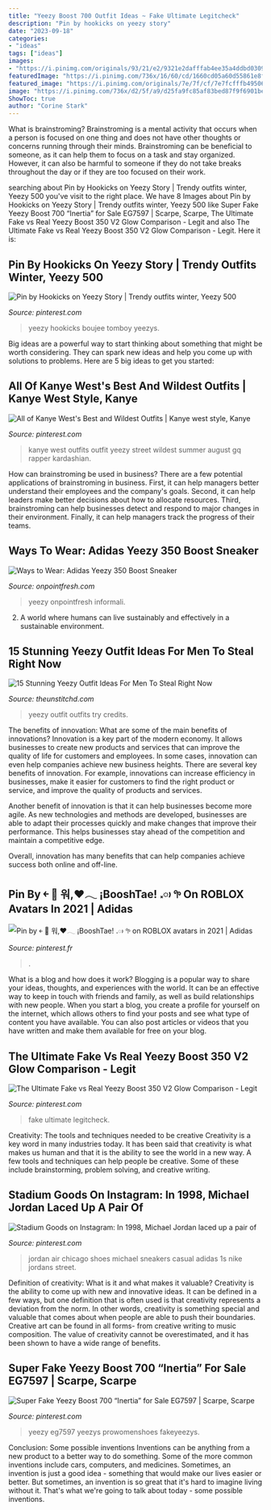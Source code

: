 ```yaml
---
title: "Yeezy Boost 700 Outfit Ideas ~ Fake Ultimate Legitcheck"
description: "Pin by hookicks on yeezy story"
date: "2023-09-18"
categories:
- "ideas"
tags: ["ideas"]
images:
- "https://i.pinimg.com/originals/93/21/e2/9321e2dafffab4ee35a4ddbd0309da12.jpg"
featuredImage: "https://i.pinimg.com/736x/16/60/cd/1660cd05a60d55861e8f3805a9af5210.jpg"
featured_image: "https://i.pinimg.com/originals/7e/7f/cf/7e7fcfffb495068b9815078b7abe19ca.jpg"
image: "https://i.pinimg.com/736x/d2/5f/a9/d25fa9fc85af83bed87f9f6901be23fe.jpg"
ShowToc: true
author: "Corine Stark"
---
```



What is brainstroming?
Brainstroming is a mental activity that occurs when a person is focused on one thing and does not have other thoughts or concerns running through their minds. Brainstroming can be beneficial to someone, as it can help them to focus on a task and stay organized. However, it can also be harmful to someone if they do not take breaks throughout the day or if they are too focused on their work.

	

		
searching about Pin by Hookicks on Yeezy Story | Trendy outfits winter, Yeezy 500 you've visit to the right place. We have 8 Images about Pin by Hookicks on Yeezy Story | Trendy outfits winter, Yeezy 500 like Super Fake Yeezy Boost 700 “Inertia” for Sale EG7597 | Scarpe, Scarpe, The Ultimate Fake vs Real Yeezy Boost 350 V2 Glow Comparison - Legit and also The Ultimate Fake vs Real Yeezy Boost 350 V2 Glow Comparison - Legit. Here it is:
		
    
## Pin By Hookicks On Yeezy Story | Trendy Outfits Winter, Yeezy 500

<img loading=lazy src="https://i.pinimg.com/originals/85/ae/82/85ae8260b9b1952bab77fd06a478d747.jpg" onerror="this.onerror=null;this.src='https://tse2.mm.bing.net/th?id=OIP.D3QsOUenwY8TrHPWWTxvGwHaHk&amp;pid=15.1';" alt="Pin by Hookicks on Yeezy Story | Trendy outfits winter, Yeezy 500">

_Source: pinterest.com_

>yeezy hookicks boujee tomboy yeezys. 

	

Big ideas are a powerful way to start thinking about something that might be worth considering. They can spark new ideas and help you come up with solutions to problems. Here are 5 big ideas to get you started: 

    
## All Of Kanye West&#039;s Best And Wildest Outfits | Kanye West Style, Kanye

<img loading=lazy src="https://i.pinimg.com/originals/93/21/e2/9321e2dafffab4ee35a4ddbd0309da12.jpg" onerror="this.onerror=null;this.src='https://tse2.mm.bing.net/th?id=OIP.KD-K53f8q5yTyiWZxxNwkgHaLH&amp;pid=15.1';" alt="All of Kanye West&#039;s Best and Wildest Outfits | Kanye west style, Kanye">

_Source: pinterest.com_

>kanye west outfits outfit yeezy street wildest summer august gq rapper kardashian. 

	

How can brainstroming be used in business?
There are a few potential applications of brainstroming in business. First, it can help managers better understand their employees and the company's goals. Second, it can help leaders make better decisions about how to allocate resources. Third, brainstroming can help businesses detect and respond to major changes in their environment. Finally, it can help managers track the progress of their teams.

    
## Ways To Wear: Adidas Yeezy 350 Boost Sneaker

<img loading=lazy src="https://onpointfresh.com/wp-content/uploads/2016/03/CWt3stfXAAAN6Eb-580x580.jpg" onerror="this.onerror=null;this.src='https://tse4.mm.bing.net/th?id=OIP.LJgYkxM2nbALX9oKGJ2w8QHaHa&amp;pid=15.1';" alt="Ways to Wear: Adidas Yeezy 350 Boost Sneaker">

_Source: onpointfresh.com_

>yeezy onpointfresh informali. 

	

2. A world where humans can live sustainably and effectively in a sustainable environment. 

    
## 15 Stunning Yeezy Outfit Ideas For Men To Steal Right Now

<img loading=lazy src="https://i2.wp.com/www.theunstitchd.com/wp-content/uploads/2018/07/Yeezy-Outfits-Ideas-For-Men-To-Try.jpg?fit=525%2C1196" onerror="this.onerror=null;this.src='https://tse1.mm.bing.net/th?id=OIP.FzwdTxPSZdpTJywY5yTitQHaQ3&amp;pid=15.1';" alt="15 Stunning Yeezy Outfit Ideas For Men To Steal Right Now">

_Source: theunstitchd.com_

>yeezy outfit outfits try credits. 

	

The benefits of innovation: What are some of the main benefits of innovations?
Innovation is a key part of the modern economy. It allows businesses to create new products and services that can improve the quality of life for customers and employees. In some cases, innovation can even help companies achieve new business heights.
There are several key benefits of innovation. For example, innovations can increase efficiency in businesses, make it easier for customers to find the right product or service, and improve the quality of products and services.

Another benefit of innovation is that it can help businesses become more agile. As new technologies and methods are developed, businesses are able to adapt their processes quickly and make changes that improve their performance. This helps businesses stay ahead of the competition and maintain a competitive edge.

Overall, innovation has many benefits that can help companies achieve success both online and off-line.

    
## Pin By ￩ 🔌 워,♥︎𓂃 ¡BooshTae! 𝅃ᰥ 𖧧 On ROBLOX Avatars In 2021 | Adidas

<img loading=lazy src="https://i.pinimg.com/736x/9e/40/c8/9e40c8773ecba48e39cc986682faaf43.jpg" onerror="this.onerror=null;this.src='https://tse3.mm.bing.net/th?id=OIP.Kgva29P3NmAlDNJtHqOYlwHaEK&amp;pid=15.1';" alt="Pin by ￩ 🔌 워,♥︎𓂃 ¡BooshTae! 𝅃ᰥ 𖧧 on ROBLOX avatars in 2021 | Adidas">

_Source: pinterest.fr_

>. 

	

What is a blog and how does it work?
Blogging is a popular way to share your ideas, thoughts, and experiences with the world. It can be an effective way to keep in touch with friends and family, as well as build relationships with new people. When you start a blog, you create a profile for yourself on the internet, which allows others to find your posts and see what type of content you have available. You can also post articles or videos that you have written and make them available for free on your blog.

    
## The Ultimate Fake Vs Real Yeezy Boost 350 V2 Glow Comparison - Legit

<img loading=lazy src="https://i.pinimg.com/736x/16/60/cd/1660cd05a60d55861e8f3805a9af5210.jpg" onerror="this.onerror=null;this.src='https://tse2.mm.bing.net/th?id=OIP.puxD_JKvjOu2Dveg3LikiAHaHa&amp;pid=15.1';" alt="The Ultimate Fake vs Real Yeezy Boost 350 V2 Glow Comparison - Legit">

_Source: pinterest.com_

>fake ultimate legitcheck. 

	

Creativity: The tools and techniques needed to be creative
Creativity is a key word in many industries today. It has been said that creativity is what makes us human and that it is the ability to see the world in a new way. A few tools and techniques can help people be creative. Some of these include brainstorming, problem solving, and creative writing.

    
## Stadium Goods On Instagram: In 1998, Michael Jordan Laced Up A Pair Of

<img loading=lazy src="https://i.pinimg.com/originals/7e/7f/cf/7e7fcfffb495068b9815078b7abe19ca.jpg" onerror="this.onerror=null;this.src='https://tse2.mm.bing.net/th?id=OIP.3WCXryRjxvTRuTrIYqWJ6wHaHa&amp;pid=15.1';" alt="Stadium Goods on Instagram: In 1998, Michael Jordan laced up a pair of">

_Source: pinterest.com_

>jordan air chicago shoes michael sneakers casual adidas 1s nike jordans street. 

	

Definition of creativity: What is it and what makes it valuable?
Creativity is the ability to come up with new and innovative ideas. It can be defined in a few ways, but one definition that is often used is that creativity represents a deviation from the norm. In other words, creativity is something special and valuable that comes about when people are able to push their boundaries. Creative art can be found in all forms- from creative writing to music composition. The value of creativity cannot be overestimated, and it has been shown to have a wide range of benefits.

    
## Super Fake Yeezy Boost 700 “Inertia” For Sale EG7597 | Scarpe, Scarpe

<img loading=lazy src="https://i.pinimg.com/736x/d2/5f/a9/d25fa9fc85af83bed87f9f6901be23fe.jpg" onerror="this.onerror=null;this.src='https://tse4.mm.bing.net/th?id=OIP.CxNFh8dtaZkUKcm_Gfd4WQHaJ3&amp;pid=15.1';" alt="Super Fake Yeezy Boost 700 “Inertia” for Sale EG7597 | Scarpe, Scarpe">

_Source: pinterest.com_

>yeezy eg7597 yeezys prowomenshoes fakeyeezys. 

	

Conclusion: Some possible inventions
Inventions can be anything from a new product to a better way to do something. Some of the more common inventions include cars, computers, and medicines. Sometimes, an invention is just a good idea - something that would make our lives easier or better. But sometimes, an invention is so great that it's hard to imagine living without it. That's what we're going to talk about today - some possible inventions.

